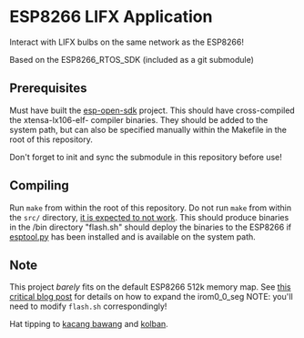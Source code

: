ESP8266 LIFX Application
========================

Interact with LIFX bulbs on the same network as the ESP8266!

Based on the ESP8266\_RTOS\_SDK (included as a git submodule)

Prerequisites
-------------

Must have built the [esp-open-sdk](https://github.com/pfalcon/esp-open-sdk) project. This should have cross-compiled the xtensa-lx106-elf- compiler binaries. They should be added to the system path, but can also be specified manually within the Makefile in the root of this repository.

Don't forget to init and sync the submodule in this repository before
use!

Compiling
---------

Run ```make``` from within the root of this repository.
Do not run ```make``` from within the ```src/``` directory, [it is expected to not work](http://kacangbawang.com/latest-at-firmware-for-esp8266-with-512k-flash/).
This should produce binaries in the /bin directory
"flash.sh" should deploy the binaries to the ESP8266 if
[esptool.py](https://github.com/themadinventor/esptool) has been
installed and is available on the system path.

Note
----

This project *barely* fits on the default ESP8266 512k memory map.
See [this critical blog
post](http://kacangbawang.com/esp8266-512k-flash-compiling-using-rtos-sdk-1-3/)
for details on how to expand the irom0_0_seg
NOTE: you'll need to modify ```flash.sh``` correspondingly!

Hat tipping to [kacang bawang](http://kacangbawang.com/) and
[kolban](http://bbs.espressif.com/viewtopic.php?f=7&t=1339#p4518).
